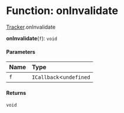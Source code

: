 # Function: onInvalidate

[Tracker](/en/auto-docs/editor/modules/Tracker.md).onInvalidate

**onInvalidate**(`f`): `void`

#### Parameters

| Name | Type |
| :------ | :------ |
| `f` | `ICallback`<`undefined` | [`Computation`](/en/auto-docs/editor/classes/Tracker.Computation.md)<`any`>, `void`> |

#### Returns

`void`
